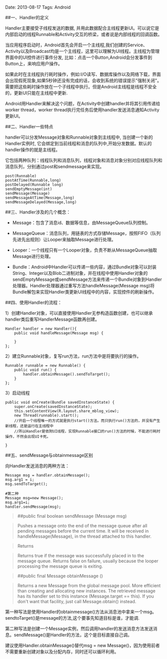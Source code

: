 Date: 2013-08-17
Tags: Android

##一、Handler的定义

Handler主要接受子线程发送的数据, 并用此数据配合主线程更新UI。可以说它是内部启动的线程Runnable和Activity交互的桥梁，或者说是内部线程的回调函数。

当应用程序启动时，Android首先会开启一个主线程,我们创建的Service、Activity以及Broadcast均是一个主线程，这里可以理解为UI线程。主线程为管理界面中的UI控件进行事件分发, 比如：点击一个Button,Android会分发事件到Button上，来响应用户操作。  

如果此时在主线程执行耗时操作，例如:I/O读写、数据库操作以及网络下载，界面会出现假死现象,如果5秒钟还没有完成的话，会收到系统的错误提示"强制关闭"。需要把这些耗时操作放在一个子线程中执行。但是Android主线程是线程不安全的，更新UI只能在主线程中更新. 

Android用Handler来解决这个问题，在Activity中创建handler并将其引用传递给worker thread，worker thread执行完任务后使用handler发送消息通知Activity更新UI。

##二、Handler一些特点

handler可以分发Message对象和Runnable对象到主线程中, 当创建一个新的Handler实例时, 它会绑定到当前线程和消息的队列中,开始分发数据。默认的handler操作的就是主线程。
        
它包括两种队列：线程队列和消息队列，线程对象和消息对象分别对应线程队列和消息队列，分别通过post和sendmessage来实现。
   
    post(Runnable)
    postAtTime(Runnable,long)
    postDelayed(Runnable long)
    sendEmptyMessage(int)
    sendMessage(Message)
    sendMessageAtTime(Message,long)
    sendMessageDelayed(Message,long)
               
 
##三、Handler涉及的几个概念：
    
- Message：包含了消息id、数据等信息，由MessageQueue队列控制。
    
- MessageQueue：消息队列，用链表的方式存储Message，按照FIFO（队列先进先出规则）让Looper来抽取Message进行处理。
     
- Looper：一个线程只有一个Looper对象，负责不断从MessageQueue抽取Message进行处理。

- Bundle：Android中Handler可以传递一些内容，通过Bundle对象可以封装String、Integer以及Blob二进制对象，并在线程中使用Handler对象的sendEmptyMessage或sendMessage方法来传递一个Bundle对象到Handler处理器。Handler处理器通过重写方法handleMessage(Message msg)将Bundle解包来实现Handler类更新UI线程中的内容，实现控件的刷新操作。

##四、使用Handler的流程：

1）创建Handler对象，可以直接使用Handler无参构造函数创建，也可以继承handler类后重写HandlerMessage函数再创建。

	Handler handler = new Handler(){
   		public void handleMessage(Message msg) {

        }
	};

2）建立Runnable对象，复写run方法，run方法中是将要执行的操作。

    Runnable runnable = new Runnable() {
        public void run() {
        	handler.obtainMessage().sendToTarget();
        }
    };

3）启动线程

	public void onCreate(Bundle savedInstanceState) {
    	super.onCreate(savedInstanceState);
    	this.setContentView(R.layout.share_mblog_view);
    	new Thread(runnable).start();
    	//开启一个线程唯一的方式就是执行start()方法。而只执行run()方法的，并没有产生新线程，还是运行在主线程中
    	//所以Handler是依附UI线程，实现Runnable接口的run()方法的时候，不能进行耗时操作，不然会出现UI卡死。

	}	

##五、sendMessage与obtainmessage区别

向Handler发送消息的两种方法：

	Message msg = handler.obtainMessage();  
	msg.arg1 = i;  
	msg.sendToTarget();   
  
    #第二种
	Message msg=new Message();  
    msg.arg1=i;  
    handler.sendMessage(msg);  


>##public final boolean sendMessage (Message msg)

>Pushes a message onto the end of the message queue after all pending messages before the current time. It will be received in handleMessage(Message), in the thread attached to this handler.

>Returns

>Returns true if the message was successfully placed in to the message queue. Returns false on failure, usually because the looper processing the message queue is exiting.

>##public final Message obtainMessage ()

>Returns a new Message from the global message pool. More efficient than creating and allocating new instances. The retrieved message has its handler set to this instance (Message.target == this). If you don't want that facility, just call Message.obtain() instead.
 
第一种写法是使用Handler的obtainmessage()方法从消息池中拿来一个msg。sendtoTarget()是message的方法,这个要事先知道目标是谁，才能调.

第二种写法是创建一个Message实例，然后调用handler的发送消息方法发送消息。sendMessage()是Handler的方法，这个是目标直接自己调。

建议使用Handler.obtainMessage()替代msg = new Message()，因为使用前者不需要重新创建对象以及分配内存，同时还可以循环利用。 
